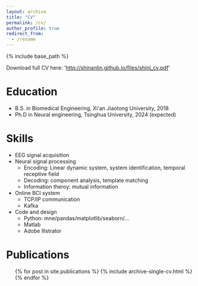 ```yaml
---
layout: archive
title: "CV"
permalink: /cv/
author_profile: true
redirect_from:
  - /resume
---
```


{% include base_path %}

Download full CV here: '<http://shinanlin.github.io/files/shinl_cv.pdf>'

Education
======
* B.S. in Biomedical Engineering, Xi'an Jiaotong University, 2018
* Ph.D in Neural engineering, Tsinghua University, 2024 (expected)


Skills
======
* EEG signal acquisition
* Neural signal processing
  * Encoding: Linear dynamic system, system identification, temporal receptive field
  * Decoding: component analysis, template matching
  * Information theroy: mutual information
* Online BCI system
  * TCP/IP communication
  * Kafka
* Code and design
  * Python: mne/pandas/matplotlib/seaborn/...
  * Matlab
  * Adobe Illstrator

Publications
======
  <ul>{% for post in site.publications %}
    {% include archive-single-cv.html %}
  {% endfor %}</ul>
  
<!-- Talks
======
  <ul>{% for post in site.talks %}
    {% include archive-single-talk-cv.html %}
  {% endfor %}</ul> -->
  
<!-- Teaching
======
  <ul>{% for post in site.teaching %}
    {% include archive-single-cv.html %}
  {% endfor %}</ul>
   -->
<!-- Service and leadership
======
* Currently signed in to 43 different slack teams -->
